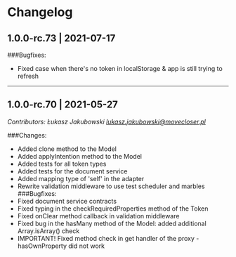 # Changelog

## 1.0.0-rc.73 | 2021-07-17

###Bugfixes:
* Fixed case when there's no token in localStorage & app is still trying to refresh

---

## 1.0.0-rc.70 | 2021-05-27
*Contributors: Łukasz Jakubowski <lukasz.jakubowski@movecloser.pl>*

###Changes:
* Added clone method to the Model
* Added applyIntention method to the Model
* Added tests for all token types
* Added tests for the document service
* Added mapping type of 'self' in the adapter
* Rewrite validation middleware to use test scheduler and marbles
###Bugfixes:
* Fixed document service contracts
* Fixed typing in the checkRequiredProperties method of the Token
* Fixed onClear method callback in validation middleware
* Fixed bug in the hasMany method of the Model: added additional Array.isArray() check
* IMPORTANT! Fixed method check in get handler of the proxy - hasOwnProperty did not work
